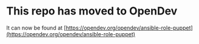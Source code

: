 # This repo has moved to OpenDev

It can now be found at [https://opendev.org/opendev/ansible-role-puppet](https://opendev.org/opendev/ansible-role-puppet)
